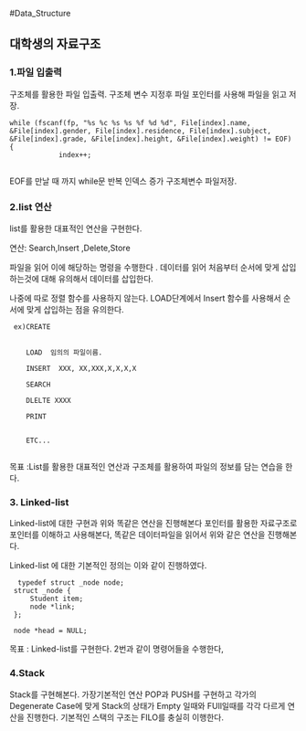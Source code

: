 ﻿﻿﻿#Data_Structure## 대학생의 자료구조 ### 1.파일 입출력구조체를 활용한 파일 입출력.구조체 변수 지정후 파일 포인터를 사용해 파일을 읽고 저장.```while (fscanf(fp, "%s %c %s %s %f %d %d", File[index].name, &File[index].gender, File[index].residence, File[index].subject, &File[index].grade, &File[index].height, &File[index].weight) != EOF) {			index++;```        EOF를 만날 때 까지 while문 반복 인덱스 증가 구조체변수 파일저장.        ### 2.list 연산      list를 활용한 대표적인 연산을 구현한다.     연산: Search,Insert ,Delete,Store        파일을 읽어 이에 해당하는 명령을 수행한다 .  데이터를 읽어 처음부터 순서에 맞게 삽입하는것에 대해 유의해서 데이터를 삽입한다.         나중에 따로 정렬 함수를 사용하지 않는다. LOAD단계에서 Insert 함수를 사용해서 순서에 맞게 삽입하는 점을 유의한다.    ```   ex)CREATE            LOAD  임의의 파일이름.        INSERT  XXX, XX,XXX,X,X,X,X        SEARCH        DLELTE XXXX        PRINT             ETC... ```              목표 :List를 활용한 대표적인 연산과 구조체를 활용하여 파일의 정보를 담는 연습을 한다.               ### 3. Linked-list        Linked-list에 대한 구현과 위와 똑같은 연산을 진행해본다   포인터를 활용한 자료구조로 포인터를 이해하고 사용해본다,   똑같은 데이터파일을 읽어서 위와 같은 연산을 진행해본다.             Linked-list 에 대한 기본적인 정의는 이와 같이 진행하였다.```  typedef struct _node node; struct _node {	 Student item;	 node *link; }; node *head = NULL;```                  목표 : Linked-list를 구현한다.  2번과 같이 명령어들을 수행한다,### 4.StackStack를 구현해본다. 가장기본적인 연산 POP과 PUSH를 구현하고 각가의 Degenerate Case에 맞게 Stack의 상태가 Empty 일때와 FUll일때를 각각 다르게 연산을 진행한다.기본적인 스택의 구조는 FILO를 충실히 이행한다.